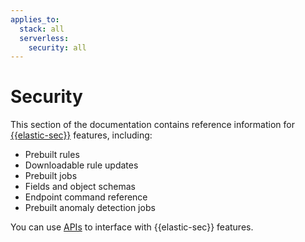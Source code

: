 ```yaml
---
applies_to:
  stack: all
  serverless:
    security: all
---
```


# Security

This section of the documentation contains reference information for [{{elastic-sec}}](/solutions/security.md) features, including:

* Prebuilt rules
* Downloadable rule updates
* Prebuilt jobs
* Fields and object schemas
* Endpoint command reference
* Prebuilt anomaly detection jobs

You can use [APIs](/solutions/security/apis.md) to interface with {{elastic-sec}} features.
